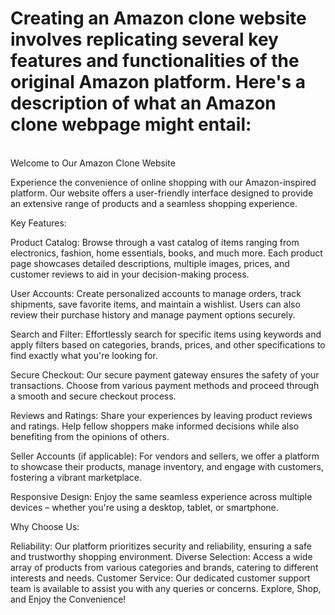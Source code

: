 # Creating an Amazon clone website involves replicating several key features and functionalities of the original Amazon platform. Here's a description of what an Amazon clone webpage might entail:
<br>
Welcome to Our Amazon Clone Website


Experience the convenience of online shopping with our Amazon-inspired platform. Our website offers a user-friendly interface designed to provide an extensive range of products and a seamless shopping experience.

Key Features:

Product Catalog: Browse through a vast catalog of items ranging from electronics, fashion, home essentials, books, and much more. Each product page showcases detailed descriptions, multiple images, prices, and customer reviews to aid in your decision-making process.

User Accounts: Create personalized accounts to manage orders, track shipments, save favorite items, and maintain a wishlist. Users can also review their purchase history and manage payment options securely.

Search and Filter: Effortlessly search for specific items using keywords and apply filters based on categories, brands, prices, and other specifications to find exactly what you're looking for.

Secure Checkout: Our secure payment gateway ensures the safety of your transactions. Choose from various payment methods and proceed through a smooth and secure checkout process.

Reviews and Ratings: Share your experiences by leaving product reviews and ratings. Help fellow shoppers make informed decisions while also benefiting from the opinions of others.

Seller Accounts (if applicable): For vendors and sellers, we offer a platform to showcase their products, manage inventory, and engage with customers, fostering a vibrant marketplace.

Responsive Design: Enjoy the same seamless experience across multiple devices – whether you're using a desktop, tablet, or smartphone.

Why Choose Us:

Reliability: Our platform prioritizes security and reliability, ensuring a safe and trustworthy shopping environment.
Diverse Selection: Access a wide array of products from various categories and brands, catering to different interests and needs.
Customer Service: Our dedicated customer support team is available to assist you with any queries or concerns.
Explore, Shop, and Enjoy the Convenience!

